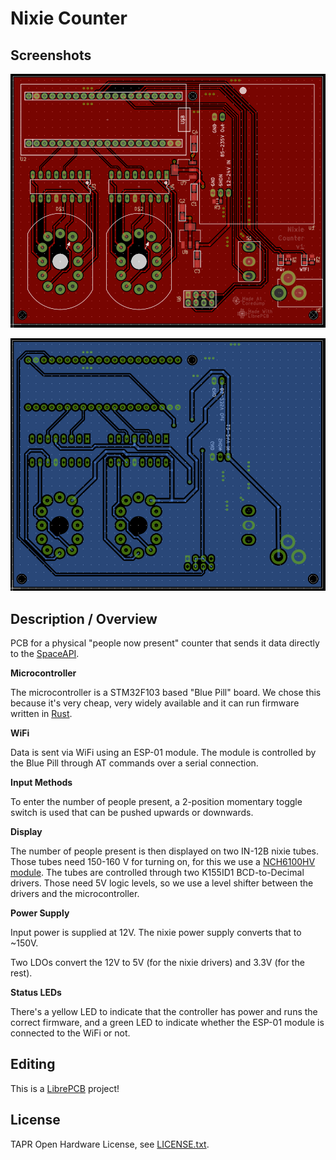# Nixie Counter

## Screenshots

![Top](output/v1/screenshot-top.png)

![Bottom](output/v1/screenshot-bot.png)

## Description / Overview

PCB for a physical "people now present" counter that sends it data directly to
the [SpaceAPI](https://spaceapi.io/).

**Microcontroller**

The microcontroller is a STM32F103 based "Blue Pill" board. We chose this
because it's very cheap, very widely available and it can run firmware written
in [Rust](https://www.rust-lang.org/).

**WiFi**

Data is sent via WiFi using an ESP-01 module. The module is controlled by the
Blue Pill through AT commands over a serial connection.

**Input Methods**

To enter the number of people present, a 2-position momentary toggle switch is
used that can be pushed upwards or downwards.

**Display**

The number of people present is then displayed on two IN-12B nixie tubes. Those
tubes need 150-160 V for turning on, for this we use a [NCH6100HV
module](https://www.nixie.ai/nch6100hv/). The tubes are controlled through two
K155ID1 BCD-to-Decimal drivers. Those need 5V logic levels, so we use a level
shifter between the drivers and the microcontroller.

**Power Supply**

Input power is supplied at 12V. The nixie power supply converts that to ~150V.

Two LDOs convert the 12V to 5V (for the nixie drivers) and 3.3V (for the rest).

**Status LEDs**

There's a yellow LED to indicate that the controller has power and runs the
correct firmware, and a green LED to indicate whether the ESP-01 module is
connected to the WiFi or not.

## Editing

This is a [LibrePCB](https://librepcb.org) project!

## License

TAPR Open Hardware License, see [LICENSE.txt](LICENSE.txt).
